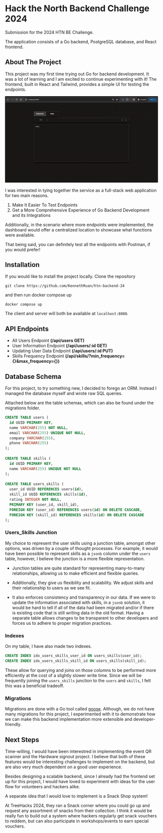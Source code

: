 # Hack the North Backend Challenge 2024

Submission for the 2024 HTN BE Challenge.

The application consists of a Go backend, PostgreSQL database, and React frontend.

## About The Project

This project was my first time trying out Go for backend development. It was a lot of learning and I am excited to continue experimenting with it!
The frontend, built in React and Tailwind, provides a simple UI for testing the endpoints.

![](https://github.com/KennethRuan/htn-backend-24/blob/main/demo.gif)

I was interested in tying together the service as a full-stack web application for two main reasons.

1. Make It Easier To Test Endpoints
2. Get a More Comprehensive Experience of Go Backend Development and its Integrations

Additionally, in the scenario where more endpoints were implemented, the dashboard would offer a centralized location to showcase what functions were available.

That being said, you can definitely test all the endpoints with Postman, if you would prefer!

## Installation

If you would like to install the project locally.
Clone the repository

```
git clone https://github.com/KennethRuan/htn-backend-24
```

and then run docker compose up

```
docker compose up
```

The client and server will both be available at `localhost:8080`.

## API Endpoints

- All Users Endpoint **(/api/users GET)**
- User Information Endpoint **(/api/users/:id GET)**
- Updating User Data Endpoint **(/api/users/:id PUT)**
- Skills Frequency Endpoint **(/api/skills/?min_frequency={}&max_frequency={})**

## Database Schema

For this project, to try something new, I decided to forego an ORM.
Instead I managed the database myself and wrote raw SQL queries.

Attached below are the table schemas, which can also be found under the migrations folder.

```SQL
CREATE TABLE users (
  id UUID PRIMARY KEY,
  name VARCHAR(255) NOT NULL,
  email VARCHAR(255) UNIQUE NOT NULL,
  company VARCHAR(255),
  phone VARCHAR(255)
);

CREATE TABLE skills (
  id UUID PRIMARY KEY,
  name VARCHAR(255) UNIQUE NOT NULL
);

CREATE TABLE users_skills (
  user_id UUID REFERENCES users(id),
  skill_id UUID REFERENCES skills(id),
  rating INTEGER NOT NULL,
  PRIMARY KEY (user_id, skill_id),
  FOREIGN KEY (user_id) REFERENCES users(id) ON DELETE CASCADE,
  FOREIGN KEY (skill_id) REFERENCES skills(id) ON DELETE CASCADE
);
```

### Users_Skills Junction

My choice to represent the user skills using a junction table, amongst other options, was driven by a couple of thought processes.
For example, it would have been possible to represent skills as a `jsonb` column under the `users` table, however, I believe the junction is a more flexible representation.

- Junction tables are quite standard for representing many-to-many relationships, allowing us to make efficient and flexible queries.

- Additionally, they give us flexibility and scalability. We adjust skills and their relationship to users as we see fit.

- It also enforces consistency and transparency in our data. If we were to update the information associated with skills, in a `jsonb` solution, it would be hard to tell if all of the data had been migrated and/or if there is existing code that is still writing data in the old format. Having a separate table allows changes to be transparent to other developers and forces us to adhere to proper migration practices.

### Indexes

On my table, I have also made two indexes.

```SQL
CREATE INDEX idx_users_skills_user_id ON users_skills(user_id);
CREATE INDEX idx_users_skills_skill_id ON users_skills(skill_id);
```

These allow for querying and joins on those columns to be performed more efficiently at the cost of a slightly slower write time.
Since we will be frequently joining the `users_skills` junction to the `users` and `skills`, I felt this was a beneficial tradeoff.

### Migrations

Migrations are done with a Go tool called [goose](https://github.com/pressly/goose).
Although, we do not have many migrations for this project, I experimented with it to demonstrate how we can make this backend implementation more extensible and developer-friendly.

## Next Steps

Time-willing, I would have been interestred in implementing the event QR scanner and the Hardware signout project.
I believe that both of these features would be interesting challenges to implement on the backend, but are also very much dependent on a good user experience.

Besides designing a scalable backend, since I already had the frontend set up for this project, I would have loved to experiment with ideas for the user flow for volunteers and hackers alike.

A separate idea that I would love to implement is a Snack Shop system!

At TreeHacks 2024, they ran a Snack corner where you could go up and request any assortment of snacks from their collection.
I think it would be really fun to build out a system where hackers regularly get snack vouchers to reddem, but can also participate in workshops/events to earn special vouchers.
